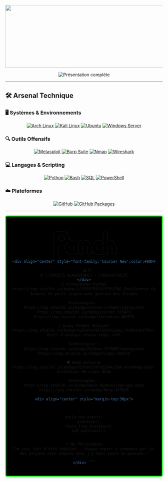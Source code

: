 <p align="center">
  <img src="Vidéo sans titre ‐ Réalisée avec Clipchamp.gif" width="800" height="200" />
</p>



<p align="center">
  <img src="https://readme-typing-svg.herokuapp.com/?font=Consolas&size=30&duration=2500&pause=1500&color=FF0000&background=000000&center=true&vCenter=true&width=1050&height=150&lines=Salut+👋,+je+suis+Ilyass+Moussa;🎓+CYBERSÉCURITÉ+%7C+ÉTUDIANT+ORIENTÉ+OFFENSIF+%26+RED+TEAM" alt="Présentation complète" />
</p>


---


## 🛠️ Arsenal Technique

### 🖥️ Systèmes & Environnements
<div align="center">
  <a href="https://archlinux.org/" target="_blank"><img src="https://img.shields.io/badge/Arch_Linux-1793D1?style=for-the-badge&logo=arch-linux&logoColor=white" alt="Arch Linux"/></a>
  <a href="https://www.kali.org/" target="_blank"><img src="https://img.shields.io/badge/Kali_Linux-557C94?style=for-the-badge&logo=kali-linux&logoColor=white" alt="Kali Linux"/></a>
  <a href="https://ubuntu.com/" target="_blank"><img src="https://img.shields.io/badge/Ubuntu-E95420?style=for-the-badge&logo=ubuntu&logoColor=white" alt="Ubuntu"/></a>
  <a href="https://www.microsoft.com/windows/server" target="_blank"><img src="https://img.shields.io/badge/Windows_Server-0078D6?style=for-the-badge&logo=windows&logoColor=white" alt="Windows Server"/></a>
</div>

### 🔍 Outils Offensifs
<div align="center">
  <a href="https://www.metasploit.com/" target="_blank"><img src="https://img.shields.io/badge/Metasploit-FF0000?style=for-the-badge&logo=metasploit&logoColor=white" alt="Metasploit"/></a>
  <a href="https://portswigger.net/burp" target="_blank"><img src="https://img.shields.io/badge/Burp_Suite-F47C20?style=for-the-badge&logo=burp-suite&logoColor=white" alt="Burp Suite"/></a>
  <a href="https://nmap.org/" target="_blank"><img src="https://img.shields.io/badge/Nmap-4F5D95?style=for-the-badge&logo=nmap&logoColor=white" alt="Nmap"/></a>
  <a href="https://www.wireshark.org/" target="_blank"><img src="https://img.shields.io/badge/Wireshark-1679A7?style=for-the-badge&logo=wireshark&logoColor=white" alt="Wireshark"/></a>
</div>

### 💻 Langages & Scripting
<div align="center">
  <a href="https://www.python.org/" target="_blank"><img src="https://img.shields.io/badge/Python-3776AB?style=for-the-badge&logo=python&logoColor=white" alt="Python"/></a>
  <a href="https://www.gnu.org/software/bash/" target="_blank"><img src="https://img.shields.io/badge/Bash-4EAA25?style=for-the-badge&logo=gnu-bash&logoColor=white" alt="Bash"/></a>
  <a href="https://www.mysql.com/" target="_blank"><img src="https://img.shields.io/badge/SQL-4479A1?style=for-the-badge&logo=mysql&logoColor=white" alt="SQL"/></a>
  <a href="https://docs.microsoft.com/powershell/" target="_blank"><img src="https://img.shields.io/badge/PowerShell-5391FE?style=for-the-badge&logo=powershell&logoColor=white" alt="PowerShell"/></a>
</div>

### ☁️ Plateformes
<div align="center">
  <a href="https://github.com/" target="_blank"><img src="https://img.shields.io/badge/GitHub-181717?style=for-the-badge&logo=github&logoColor=white&labelColor=000000&color=00FF00" alt="GitHub"/></a>
  <a href="https://github.com/features/packages" target="_blank"><img src="https://img.shields.io/badge/GitHub_Packages-181717?style=for-the-badge&logo=github&logoColor=white&labelColor=000000&color=FFD700" alt="GitHub Packages"/></a>
</div>

---

<div align="center" style="background:#000000;border:3px solid #00FF00;padding:20px;border-radius:5px;font-family:'Courier New'">

```diff
  _____                 _     
 |  __ \               | |    
 | |__) |_ _ _ __   ___| |__  
 |  ___/ _` | '_ \ / __| '_ \ 
 | |  | (_| | | | | (__| | | |
 |_|   \__,_|_| |_|\___|_| |_|

<div align="center" style="font-family:'Courier New';color:#00FF00">

```diff
# 🚀 PROJETS ACADÉMIQUES - CYBERSÉCURITÉ
</div>
🔎 PortScanner-Python
https://img.shields.io/badge/%25F0%259F%2593%25A1_PortScanner-Python_Project-3776AB?style=for-the-badge&logo=python
Scanner de ports simple avec gestion des threads

Technologies :
https://img.shields.io/badge/Python-3776AB?logo=python
https://img.shields.io/badge/socket-5C94FB
https://img.shields.io/badge/threading-4B8F75

📡 Scapy Packet Analyzer
https://img.shields.io/badge/%25F0%259F%2593%25A1_PacketSniffer-Scapy_Project-3A8FCD?style=for-the-badge
Outil d'analyse réseau temps réel

Technologies :
https://img.shields.io/badge/Python-3776AB?logo=python
https://img.shields.io/badge/Scapy-3A8FCD

🛡️ Nmap-AutoScan
https://img.shields.io/badge/%25F0%259F%2594%258D_AutoNmap-Bash_Script-4EAA25?style=for-the-badge&logo=gnu-bash
Automation de scans Nmap

Technologies :
https://img.shields.io/badge/Bash-4EAA25?logo=gnu-bash
https://img.shields.io/badge/Nmap-4F5D95

<div align="center" style="margin-top:30px">



while not expert:
    practice()
    learn_from_mistakes()
    ask_questions()


💬 Ma Philosophie
"Je suis fier d'être débutant - chaque expert a commencé par là.
Mes projets sont simples mais j'y mets toute ma passion."

</div> ```
